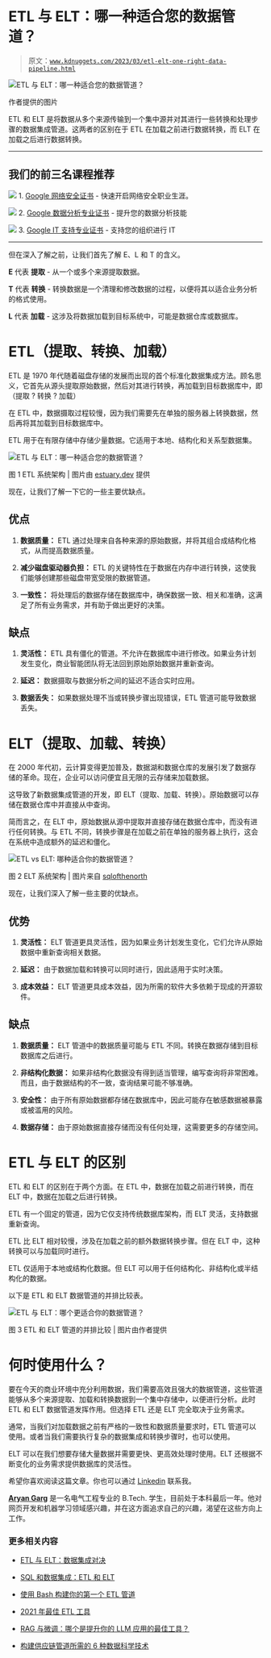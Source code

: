 # ETL 与 ELT：哪一种适合您的数据管道？

> 原文：[`www.kdnuggets.com/2023/03/etl-elt-one-right-data-pipeline.html`](https://www.kdnuggets.com/2023/03/etl-elt-one-right-data-pipeline.html)

![ETL 与 ELT：哪一种适合您的数据管道？](img/f4eeb1a2c62c1ae508b53aa333457b94.png)

作者提供的图片

ETL 和 ELT 是将数据从多个来源传输到一个集中源并对其进行一些转换和处理步骤的数据集成管道。这两者的区别在于 ETL 在加载之前进行数据转换，而 ELT 在加载之后进行数据转换。

* * *

## 我们的前三名课程推荐

![](img/0244c01ba9267c002ef39d4907e0b8fb.png) 1\. [Google 网络安全证书](https://www.kdnuggets.com/google-cybersecurity) - 快速开启网络安全职业生涯。

![](img/e225c49c3c91745821c8c0368bf04711.png) 2\. [Google 数据分析专业证书](https://www.kdnuggets.com/google-data-analytics) - 提升您的数据分析技能

![](img/0244c01ba9267c002ef39d4907e0b8fb.png) 3\. [Google IT 支持专业证书](https://www.kdnuggets.com/google-itsupport) - 支持您的组织进行 IT

* * *

但在深入了解之前，让我们首先了解 E、L 和 T 的含义。

**E** 代表 **提取** - 从一个或多个来源提取数据。

**T** 代表 **转换** - 转换数据是一个清理和修改数据的过程，以便将其以适合业务分析的格式使用。

**L** 代表 **加载** - 这涉及将数据加载到目标系统中，可能是数据仓库或数据库。

# ETL（提取、转换、加载）

ETL 是 1970 年代随着磁盘存储的发展而出现的首个标准化数据集成方法。顾名思义，它首先从源头提取原始数据，然后对其进行转换，再加载到目标数据库中，即（提取 ? 转换 ? 加载）

在 ETL 中，数据摄取过程较慢，因为我们需要先在单独的服务器上转换数据，然后再将其加载到目标数据库中。

ETL 用于在有限存储中存储少量数据。它适用于本地、结构化和关系型数据集。

![ETL 与 ELT：哪一种适合您的数据管道？](img/0800d36a0b3700029315193e1e35d599.png)

图 1 ETL 系统架构 | 图片由 [estuary.dev](https://www.estuary.dev/what-is-an-etl-pipeline/) 提供

现在，让我们了解一下它的一些主要优缺点。

## 优点

1.  **数据质量：** ETL 通过处理来自各种来源的原始数据，并将其组合成结构化格式，从而提高数据质量。

1.  **减少磁盘驱动器负担：** ETL 的关键特性在于数据在内存中进行转换，这使我们能够创建那些磁盘带宽受限的数据管道。

1.  **一致性：** 将处理后的数据存储在数据库中，确保数据一致、相关和准确，这满足了所有业务需求，并有助于做出更好的决策。

## 缺点

1.  **灵活性：** ETL 具有僵化的管道。不允许在数据库中进行修改。如果业务计划发生变化，商业智能团队将无法回到原始原始数据并重新查询。

1.  **延迟：** 数据摄取与数据分析之间的延迟不适合实时应用。

1.  **数据丢失：** 如果数据处理不当或转换步骤出现错误，ETL 管道可能导致数据丢失。

# ELT（提取、加载、转换）

在 2000 年代初，云计算变得更加普及，数据湖和数据仓库的发展引发了数据存储的革命。现在，企业可以访问便宜且无限的云存储来加载数据。

这导致了新数据集成管道的开发，即 ELT（提取、加载、转换）。原始数据可以存储在数据仓库中并直接从中查询。

简而言之，在 ELT 中，原始数据从源中提取并直接存储在数据仓库中，而没有进行任何转换。与 ETL 不同，转换步骤是在加载之前在单独的服务器上执行，这会在系统中造成额外的延迟和僵化。

![ETL vs ELT: 哪种适合你的数据管道？](img/8d54f631dbe888369799137195b35d69.png)

图 2 ELT 系统架构 | 图片来自 [sqlofthenorth](https://sqlofthenorth.blog/2021/03/29/elt-etl-design-patterns-with-azure-data-services/)

现在，让我们深入了解一些主要的优缺点。

## 优势

1.  **灵活性：** ELT 管道更具灵活性，因为如果业务计划发生变化，它们允许从原始数据中重新查询相关数据。

1.  **延迟：** 由于数据加载和转换可以同时进行，因此适用于实时决策。

1.  **成本效益：** ELT 管道更具成本效益，因为所需的软件大多依赖于现成的开源软件。

## 缺点

1.  **数据质量：** ELT 管道中的数据质量可能与 ETL 不同。转换在数据存储到目标数据库之后进行。

1.  **非结构化数据：** 如果非结构化数据没有得到适当管理，编写查询将非常困难。而且，由于数据结构的不一致，查询结果可能不够准确。

1.  **安全性：** 由于所有原始数据都存储在数据库中，因此可能存在敏感数据被暴露或被滥用的风险。

1.  **数据存储：** 由于原始数据直接存储而没有任何处理，这需要更多的存储空间。

# ETL 与 ELT 的区别

ETL 和 ELT 的区别在于两个方面。在 ETL 中，数据在加载之前进行转换，而在 ELT 中，数据在加载之后进行转换。

ETL 有一个固定的管道，因为它仅支持传统数据库架构，而 ELT 灵活，支持数据重新查询。

ETL 比 ELT 相对较慢，涉及在加载之前的额外数据转换步骤。但在 ELT 中，这种转换可以与加载同时进行。

ETL 仅适用于本地或结构化数据。但 ELT 可以用于任何结构化、非结构化或半结构化的数据。

以下是 ETL 和 ELT 数据管道的并排比较表。

![ETL 与 ELT：哪个更适合你的数据管道？](img/95aee13d0d7cd1b9cf380c55a8863eef.png)

图 3 ETL 和 ELT 管道的并排比较 | 图片由作者提供

# 何时使用什么？

要在今天的商业环境中充分利用数据，我们需要高效且强大的数据管道，这些管道能够从多个来源提取、加载和转换数据到一个集中存储中，以便进行分析。此时 ETL 和 ELT 数据管道发挥作用。但选择 ETL 还是 ELT 完全取决于业务需求。

通常，当我们对加载数据之前有严格的一致性和数据质量要求时，ETL 管道可以使用。或者当我们需要执行复杂的数据集成和转换步骤时，也可以使用。

ELT 可以在我们想要存储大量数据并需要更快、更高效处理时使用。ELT 还根据不断变化的业务需求提供数据库的灵活性。

希望你喜欢阅读这篇文章。你也可以通过 [Linkedin](https://www.linkedin.com/in/aryan-garg-1bbb791a3/) 联系我。

**[Aryan Garg](https://www.linkedin.com/in/aryan-garg-1bbb791a3/)** 是一名电气工程专业的 B.Tech. 学生，目前处于本科最后一年。他对网页开发和机器学习领域感兴趣，并在这方面追求自己的兴趣，渴望在这些方向上工作。

### 更多相关内容

+   [ETL 与 ELT：数据集成对决](https://www.kdnuggets.com/2022/08/etl-elt-data-integration-showdown.html)

+   [SQL 和数据集成：ETL 和 ELT](https://www.kdnuggets.com/2023/01/sql-data-integration-etl-elt.html)

+   [使用 Bash 构建你的第一个 ETL 管道](https://www.kdnuggets.com/building-your-first-etl-pipeline-with-bash)

+   [2021 年最佳 ETL 工具](https://www.kdnuggets.com/2021/12/mozart-best-etl-tools-2021.html)

+   [RAG 与微调：哪个是提升你的 LLM 应用的最佳工具？](https://www.kdnuggets.com/rag-vs-finetuning-which-is-the-best-tool-to-boost-your-llm-application)

+   [构建供应链管道所需的 6 种数据科学技术](https://www.kdnuggets.com/2022/01/6-data-science-technologies-need-build-supply-chain-pipeline.html)

